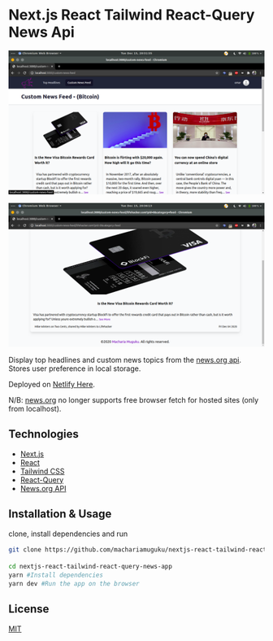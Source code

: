 # Next.js React Tailwind React-Query News Api

[![Project Screenshot 1][product-screenshot-1]](http://www.muguku.co.ke/)

[![Project Screenshot 2][product-screenshot-2]](http://www.muguku.co.ke/)

Display top headlines and custom news topics from the [news.org api](https://newsapi.org/). Stores user preference in local storage.

Deployed on [Netlify Here](https://newsdotorg.netlify.app/top-headlines).

N/B: [news.org](https://newsapi.org/pricing) no longer supports free browser fetch for hosted sites (only from localhost).

## Technologies

- [Next.js](https://nextjs.org/)
- [React](https://reactjs.org/)
- [Tailwind CSS](https://tailwindcss.com/)
- [React-Query](https://react-query.tanstack.com/)
- [News.org API](https://newsapi.org/)

## Installation & Usage

clone, install dependencies and run

```bash
git clone https://github.com/machariamuguku/nextjs-react-tailwind-react-query-news-app

cd nextjs-react-tailwind-react-query-news-app
yarn #Install dependencies
yarn dev #Run the app on the browser
```

## License

[MIT](https://choosealicense.com/licenses/mit/)

[product-screenshot-1]: screenshots/5.png
[product-screenshot-2]: screenshots/7.png
